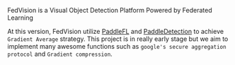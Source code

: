 FedVision is a Visual Object Detection Platform Powered by Federated Learning

At this version, FedVision utilize 
 [PaddleFL](https://github.com/PaddlePaddle/PaddleFL) 
 and [PaddleDetection](https://github.com/PaddlePaddle/PaddleDetection) 
 to achieve `Gradient Average` strategy. This project is in really early stage but we aim to implement many
 awesome functions such as `google's secure aggregation protocol` and `Gradient compression`.
 